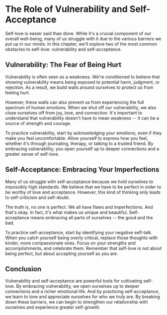 # The Role of Vulnerability and Self-Acceptance

Self-love is easier said than done. While it's a crucial component of our overall well-being, many of us struggle with it due to the various barriers we put up in our minds. In this chapter, we'll explore two of the most common obstacles to self-love: vulnerability and self-acceptance.

Vulnerability: The Fear of Being Hurt
-------------------------------------

Vulnerability is often seen as a weakness. We're conditioned to believe that showing vulnerability means being exposed to potential harm, judgment, or rejection. As a result, we build walls around ourselves to protect us from feeling hurt.

However, these walls can also prevent us from experiencing the full spectrum of human emotions. When we shut off our vulnerability, we also close ourselves off from joy, love, and connection. It's important to understand that vulnerability doesn't have to mean weakness -- it can be a source of strength and courage.

To practice vulnerability, start by acknowledging your emotions, even if they make you feel uncomfortable. Allow yourself to express how you feel, whether it's through journaling, therapy, or talking to a trusted friend. By embracing vulnerability, you open yourself up to deeper connections and a greater sense of self-love.

Self-Acceptance: Embracing Your Imperfections
---------------------------------------------

Many of us struggle with self-acceptance because we hold ourselves to impossibly high standards. We believe that we have to be perfect in order to be worthy of love and acceptance. However, this kind of thinking only leads to self-criticism and self-doubt.

The truth is, no one is perfect. We all have flaws and imperfections. And that's okay. In fact, it's what makes us unique and beautiful. Self-acceptance means embracing all parts of ourselves -- the good and the bad.

To practice self-acceptance, start by identifying your negative self-talk. When you catch yourself being overly critical, replace those thoughts with kinder, more compassionate ones. Focus on your strengths and accomplishments, and celebrate them. Remember that self-love is not about being perfect, but about accepting yourself as you are.

Conclusion
----------

Vulnerability and self-acceptance are powerful tools for cultivating self-love. By embracing vulnerability, we open ourselves up to deeper connections and a richer emotional life. And by practicing self-acceptance, we learn to love and appreciate ourselves for who we truly are. By breaking down these barriers, we can begin to strengthen our relationship with ourselves and experience greater self-growth.
